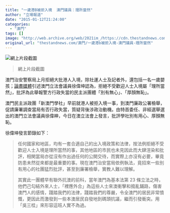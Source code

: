 ```yaml
---
title: "一歲港B被拒入境  澳門議員：理所當然"
author: "立場報道"
date: "2015-01-12T21:24:00"
categories:
  - "澳門"
tags: []
image: "http://web.archive.org/web/2021im_/https://cdn.thestandnews.com/media/photos/cache/4564531231345864_QkwOd_1200x0.JPG"
original_url: "thestandnews.com/澳門/一歲港b被拒入境-澳門議員-理所當然"
---
```

![網上片段截圖](http://web.archive.org/web/2021im_/https://cdn.thestandnews.com/media/photos/cache/4564531231345864_QkwOd_1200x0.JPG)

> 網上片段截圖

澳門治安警察局上月拒絕大批港人入境，除社運人士及記者外，還包括一名一歲嬰孩；[論盡媒體](http://web.archive.org/web/20210628183536/http://aamacau.com/2015/01/12/%E6%BE%B3%E9%96%80%E4%B8%8D%E6%AD%A1%E8%BF%8E%E4%B8%80%E6%AD%B2b%E5%85%A5%E5%A2%83%EF%BC%9F-%E5%BE%90%E5%81%89%E5%9D%A4%EF%B8%B0%E7%90%86%E6%89%80%E7%95%B6%E7%84%B6%EF%BC%81/)引述澳門立法會議員徐偉坤認為，拒絕不受歡迎人士入境屬「理所當然」，批評為此舉報警方行政失當的民主派團體「別有無心」、「厚顏無恥」。

澳門民主派政團「新澳門學社」早前就港人被拒入境一事，到澳門廉政公署檢舉，促請廉署調查當局有否行政失當，質疑背後涉政治動機。由特首委任、非經選舉選出的澳門立法會議員徐偉柛，今日在澳立法會上發言，批評學社別有用心、厚顏無恥。

徐偉坤發言節錄如下：

> 任何國家和地區，均有一套合適自己的出入境政策和法律，按法例拒絕不受歡迎人士入境是理所當然的事，其他地區的市民也未見因此而大肆渲染和批評，相関當局亦從沒有作出過任何的公開交待，而實際上亦沒有必要，畢竟防患未然從來都是最重要的事。現在澳門治安當局依例執法，竟招來一些別有用心的社團猛烈批評，甚至到廉署檢舉，實教人難以理解。
> 
> 其實此一團體早有聯外抗澳的前科，當年澳門為基本法第 23 條立法之時，他們己勾結外來人士，「裡應外合」為這些人士來澳衝擊和搗亂鋪路，傷害澳門人的感情，踐踏我們的法律，踐踏我們的尊嚴，令全澳門的居民非常憤慨，更因此而激發到一些本澳居民自發地到碼頭抗議，繼而引發衝突。用「吳三桂」來形容這班人實不為過。